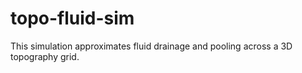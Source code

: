 # topo-fluid-sim
This simulation approximates fluid drainage and pooling across a 3D topography grid.
